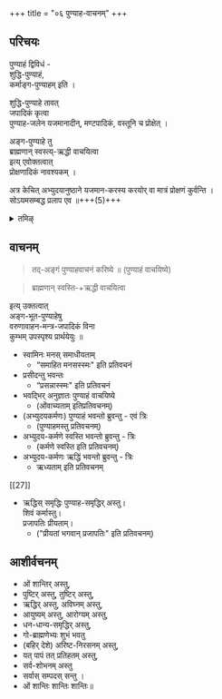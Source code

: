 +++
title = "०६ पुण्याह-वाचनम्"
+++
## परिचयः
पुण्याहं द्विविधं -  
शुद्धि-पुण्याहं,  
कर्माङ्ग-पुण्याहम् इति ।  

शुद्धि-पुण्याहे तावत्  
जपादिकं कृत्वा  
पुण्याह-जलेन यजमानादीन्, मण्टपादिकं, वस्तूनि च प्रोक्षेत् ।  

अङ्ग-पुण्याहे तु  
ब्राह्मणान् स्वस्त्य्-ऋद्धी वाचयित्वा  
इत्य् एवोक्तत्वात्  
प्रोक्षणादिकं नावश्यकम् । 

अत्र केचित् अभ्युदयानुष्ठाने यजमान-करस्य करयोर् वा मात्रं प्रोक्षणं कुर्वन्ति ।  
सोऽयमसम्बद्ध प्रलाप एव ॥+++(5)+++

<details><summary>तमिऴ्</summary>

ஹிரண்யத்தை ஸமர்ப்பித்து விட்டு, ததங்கம் புண்யாஹ வாசனம் கரிஷ்யே விசேஷமாக அப்யுதய கர்மண: புண்யாஹம் அப்யுதய கர்மணே ஸ்வஸ்தி அப்யுதய கர்மண: ருத்திம்பவந்த: 35606] 3 தடவை 3606/] என்பதாகப் பிரார்த்திக்க வேண்டும். ஸ்வாமிந: மநஸ்ஸமாதீயதாம் என்பது ஆரம்பித்து ஓம் சாந்தி: சாந்தி: சாந்தி: என்பது வரை வழக்கம் போல் உண்டு. [[TODO::परिष्कार्यम्??]]
</details>


## वाचनम्
> तद्-अङ्गं पुण्याहवाचनं करिष्ये ॥ (पुण्याहं वाचयिष्ये) 

> ब्राह्मणान् स्वस्ति-+ऋद्धी वाचयित्वा  

इत्य् उक्तत्वात्  
अङ्ग-भूत-पुण्याहेषु  
वरुणावाहन-मन्त्र-जपादिकं विना  
कुम्भम् उपस्पृश्य प्रार्थयेयुः ॥

- स्वामिनः मनस् समाधीयताम् 
  - “समाहित मनसस्स्मः" इति प्रतिवचनं 
- प्रसीदन्तु भवन्तः 
  - “प्रसन्नास्स्मः" इति प्रतिवचनं  
- भवद्भिर् अनुज्ञातः पुण्याहं वाचयिष्ये 
  - (ओंवाच्यताम् इतिप्रतिवचनम्)
- (अभ्युदयकर्मणः) पुण्याहं भवन्तो ब्रुवन्तु - एवं त्रिः 
  - (पुण्याहमस्तु प्रतिवचनम्) 
- अभ्युदय-कर्मणे स्वस्ति भवन्तो ब्रुवन्तु - त्रिः  
  - (कर्मणे स्वस्ति इति प्रतिवचनम्)
- अभ्युदय-कर्मणः ऋद्धिं भवन्तो ब्रुवन्तु - त्रिः 
  - ऋध्यताम् इति प्रतिवचनम्


[[27]]

- ऋद्धिस् समृद्धिः पुण्याह-समृद्धिर् अस्तु।  
  शिवं कर्मास्तु।  
  प्रजापतिः प्रीयताम्।  
  - ("प्रीयतां भगवान् प्रजापतिः" इति प्रतिवचनम्) 

## आशीर्वचनम्

- ओं शान्तिर् अस्तु,  
- पुष्टिर् अस्तु, तुष्टिर् अस्तु,  
- ऋद्धिर् अस्तु, अविघ्नम् अस्तु,  
- आयुष्यम् अस्तु, आरोग्यम् अस्तु,  
- धन-धान्य-समृद्धिर् अस्तु,  
- गो-ब्राह्मणेभ्यः शुभं भवतु  
- (बहिर् देशे) अरिष्ट-निरसनम् अस्तु,  
- यत् पापं तत् प्रतिहतम् अस्तु,  
- सर्व-शोभनम् अस्तु  
- सर्वास् सम्पदस् सन्तु ।
- ओं शान्तिः शान्तिः शान्तिः॥

